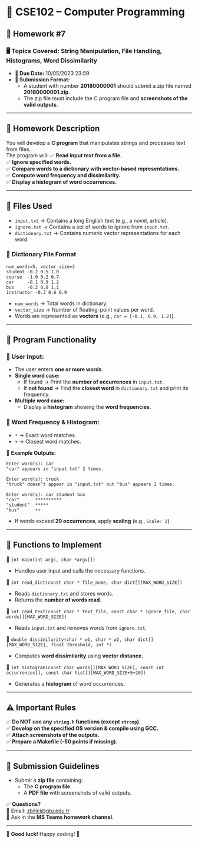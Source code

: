 # 📌 CSE102 – Computer Programming  
## 📝 Homework #7

### 🖥️ **Topics Covered:** String Manipulation, File Handling, Histograms, Word Dissimilarity

- **📅 Due Date:** 10/05/2023  23:59  
- **📁 Submission Format:**  
  - A student with number **20180000001** should submit a zip file named **20180000001.zip**.
  - The zip file must include the C program file and **screenshots of the valid outputs**.

---

## 📌 **Homework Description**  

You will develop a **C program** that manipulates strings and processes text from files.  
The program will:
✅ **Read input text from a file.**  
✅ **Ignore specified words.**  
✅ **Compare words to a dictionary with vector-based representations.**  
✅ **Compute word frequency and dissimilarity.**  
✅ **Display a histogram of word occurrences.**  

---

## 📂 **Files Used**
- `input.txt` → Contains a long English text (e.g., a novel, article).  
- `ignore.txt` → Contains a set of words to ignore from `input.txt`.  
- `dictionary.txt` → Contains numeric vector representations for each word.

### 📌 **Dictionary File Format**
```
num_words=5, vector_size=3  
student -0.2 0.5 1.0  
course  -1.0 0.2 0.7  
car     -0.1 0.9 1.2  
bus     -0.2 0.8 1.1  
instructor -0.3 0.6 0.9  
```
- `num_words` → Total words in dictionary.  
- `vector_size` → Number of floating-point values per word.  
- Words are represented as **vectors** (e.g., `car = [-0.1, 0.9, 1.2]`).  

---

## 🚀 **Program Functionality**
### **🔹 User Input:**
- The user enters **one or more words**.
- **Single word case:**
  - If found → Print the **number of occurrences** in `input.txt`.
  - If **not found** → Find the **closest word** in `dictionary.txt` and print its frequency.
- **Multiple word case:**
  - Display a **histogram** showing the **word frequencies**.

### **🔹 Word Frequency & Histogram:**
- `*` → Exact word matches.
- `+` → Closest word matches.

📌 **Example Outputs:**
```
Enter word(s): car  
"car" appears in "input.txt" 2 times.  

Enter word(s): truck  
"truck" doesn’t appear in "input.txt" but "bus" appears 2 times.  

Enter word(s): car student bus  
"car"      **********  
"student"  *****  
"bus"      ++  
```
- If words exceed **20 occurrences**, apply **scaling** (e.g., `Scale: 2`).  

---

## 🔧 **Functions to Implement**
🔹 `int main(int argc, char *argv[])`  
  - Handles user input and calls the necessary functions.

🔹 `int read_dict(const char * file_name, char dict[][MAX_WORD_SIZE])`  
  - Reads `dictionary.txt` and stores words.
  - Returns the **number of words read**.

🔹 `int read_text(const char * text_file, const char * ignore_file, char words[][MAX_WORD_SIZE])`  
  - Reads `input.txt` and removes words from `ignore.txt`.

🔹 `double dissimilarity(char * w1, char * w2, char dict[][MAX_WORD_SIZE], float threshold, int *)`  
  - Computes **word dissimilarity** using **vector distance**.

🔹 `int histogram(const char words[][MAX_WORD_SIZE], const int occurrences[], const char hist[][MAX_WORD_SIZE+5+20])`  
  - Generates a **histogram** of word occurrences.

---

## ⚠️ **Important Rules**
✅ **Do NOT use any `string.h` functions (except `strcmp`).**  
✅ **Develop on the specified OS version & compile using GCC.**  
✅ **Attach screenshots of the outputs.**  
✅ **Prepare a Makefile (-50 points if missing).**  

---

## 📌 **Submission Guidelines**
- Submit a **zip file** containing:
  - The **C program file**.
  - A **PDF file** with screenshots of valid outputs.

✅ **Questions?**  
📧 Email: [zbilici@gtu.edu.tr](mailto:zbilici@gtu.edu.tr)  
💬 Ask in the **MS Teams homework channel**.

---

🚀 **Good luck!** Happy coding! 🎯  
